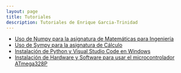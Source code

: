 ```yaml
---
layout: page
title: Tutoriales
description: Tutoriales de Enrique Garcia-Trinidad
---
```


- [Uso de Numpy para la asignatura de Matemáticas para Ingeniería](https://enriquegarcia.xyz/pages/instructions/matNumpy)
- [Uso de Sympy para la asignatura de Cálculo](https://enriquegarcia.xyz/pages/instructions/calculusSympy)
- [Instalación de Python y Visual Studio Code en Windows](https://enriquegarcia.xyz/pages/instructions/installPython)
- [Instalación de Hardware y Software para usar el microcontrolador ATmega328P](https://enriquegarcia.xyz/pages/instructions/microconSetup)

<!-- Note: this is how to write a comment in HTML. Everything in here won't show up on your webpage.-->

<!--
To increase the size of the title, use fewer # in front of the paper title.
To decrease the size of the title, use more #. 
To remove the italics, remove the * before and after the description
To remove the underline from the title, remove the <u> tags (<u> and </u>)
-->
